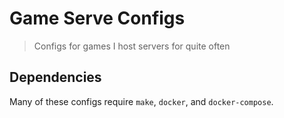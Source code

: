 # Game Serve Configs

> Configs for games I host servers for quite often

## Dependencies

Many of these configs require `make`, `docker`, and `docker-compose`.


